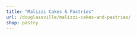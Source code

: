 ```yaml
---
title: "Malizzi Cakes & Pastries"
url: /douglassville/malizzi-cakes-and-pastries/
shop: pastry
---
```

